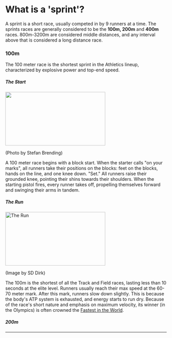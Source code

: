 <!DOCTYPE html>
<html>
  
<head>
<meta name="viewport" content="width=device-width, initial-scale=1.0">
  <title>
    I like to run in circles
  </title>
</head> 
<body>
  <h1>
    What is a 'sprint'?
  </h1>
  <p>
    A sprint is a short race, usually competed in by 9 runners at a time. The sprints races are generally considered to be the <strong>100m, 200m</strong> and <strong>400m</strong> races. 800m-3200m are considered middle distances, and any interval above that is considered a long distance race.
  </p>
  <h3>
    100m
  </h3>
  <p>
    The 100 meter race is the shortest sprint in the Athletics lineup, characterized by explosive power and top-end speed.
  </p>
  <h5>
    The Start
  </h5>
    <img src="https://upload.wikimedia.org/wikipedia/commons/thumb/3/31/2018_DM_Leichtathletik_-_100_Meter_Lauf_Maenner_-_by_2eight_-_DSC7559.jpg/800px-2018_DM_Leichtathletik_-_100_Meter_Lauf_Maenner_-_by_2eight_-_DSC7559.jpg?20180727231916." width="312" height="167">
  <p font-size: 100px;> 
    (Photo by Stefan Brending)
  </p>
  <p>
    A 100 meter race begins with a block start. When the starter calls "on your marks", all runners take their positions on the blocks: feet on the blocks, hands on the line, and one knee down. "Set." All runners raise their grounded knee, pointing their shins towards their shoulders. When the starting pistol fires, every runner takes off, propelling themselves forward and swinging their arms in tandem. 
  </p>
  <h5>The Run</h5>
  <img src="https://live.staticflickr.com/4045/4613833819_1a85c1bb9d_b.jpg" alt="The Run" width="312" height="167">
  <p>
    (Image by SD Dirk)
  </p>
  <p>
    The 100m is the shortest of all the Track and Field races, lasting less than 10 seconds at the elite level. Runners usually reach their max speed at the 60-70 meter mark. After this mark, runners slow down slightly. This is because the body's ATP system is exhausted, and energy starts to run dry. Because of the race's short nature and emphasis on maximum velocity, its winner (in the Olympics) is often crowned the <a href="https://en.wikipedia.org/wiki/Men%27s_100_metres_world_record_progression" target="_blank"> Fastest in the World</a>.
  </p>

  <h5> 200m </h5>
<hr></hr>
<!-- 400 meter race--> 
  
</body>
</html>
